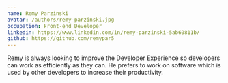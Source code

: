 ```yaml
---
name: Remy Parzinski
avatar: /authors/remy-parzinski.jpg
occupation: Front-end Developer
linkedin: https://www.linkedin.com/in/remy-parzinski-5ab60811b/
github: https://github.com/remypar5
---
```


Remy is always looking to improve the Developer Experience so developers can work as efficiently as they can. He prefers to work on software which is used by other developers to increase their productivity.
